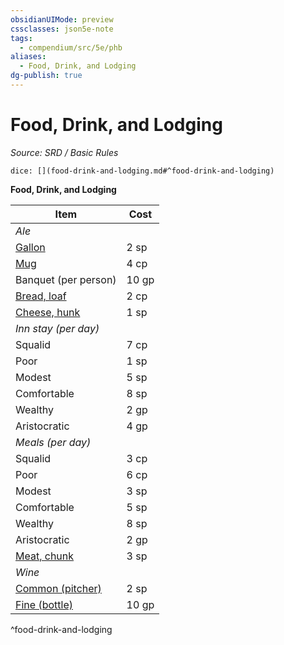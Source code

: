 ```yaml
---
obsidianUIMode: preview
cssclasses: json5e-note
tags:
  - compendium/src/5e/phb
aliases:
  - Food, Drink, and Lodging
dg-publish: true
---
```

# Food, Drink, and Lodging
*Source: SRD / Basic Rules* 

`dice: [](food-drink-and-lodging.md#^food-drink-and-lodging)`

**Food, Drink, and Lodging**

| Item | Cost |
|------|------|
| *Ale* |  |
| [Gallon](compendium/items/ale-gallon.md) | 2 sp |
| [Mug](compendium/items/ale-mug.md) | 4 cp |
| Banquet (per person) | 10 gp |
| [Bread, loaf](compendium/items/loaf-of-bread.md) | 2 cp |
| [Cheese, hunk](compendium/items/hunk-of-cheese.md) | 1 sp |
| *Inn stay (per day)* |  |
| Squalid | 7 cp |
| Poor | 1 sp |
| Modest | 5 sp |
| Comfortable | 8 sp |
| Wealthy | 2 gp |
| Aristocratic | 4 gp |
| *Meals (per day)* |  |
| Squalid | 3 cp |
| Poor | 6 cp |
| Modest | 3 sp |
| Comfortable | 5 sp |
| Wealthy | 8 sp |
| Aristocratic | 2 gp |
| [Meat, chunk](compendium/items/chunk-of-meat.md) | 3 sp |
| *Wine* |  |
| [Common (pitcher)](compendium/items/common-wine-pitcher.md) | 2 sp |
| [Fine (bottle)](compendium/items/fine-wine-bottle.md) | 10 gp |
^food-drink-and-lodging
